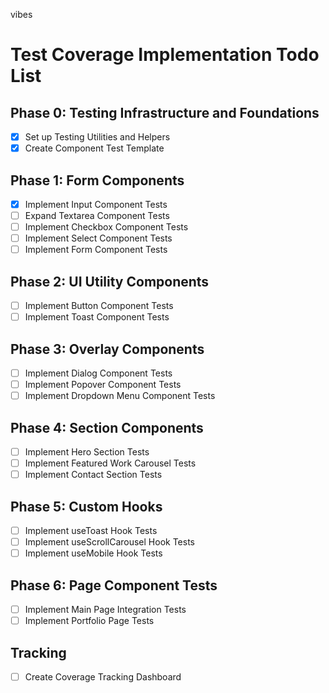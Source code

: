 
vibes

# Test Coverage Implementation Todo List

## Phase 0: Testing Infrastructure and Foundations
- [x] Set up Testing Utilities and Helpers
- [x] Create Component Test Template

## Phase 1: Form Components
- [x] Implement Input Component Tests
- [ ] Expand Textarea Component Tests
- [ ] Implement Checkbox Component Tests
- [ ] Implement Select Component Tests
- [ ] Implement Form Component Tests

## Phase 2: UI Utility Components
- [ ] Implement Button Component Tests
- [ ] Implement Toast Component Tests

## Phase 3: Overlay Components
- [ ] Implement Dialog Component Tests
- [ ] Implement Popover Component Tests
- [ ] Implement Dropdown Menu Component Tests

## Phase 4: Section Components
- [ ] Implement Hero Section Tests
- [ ] Implement Featured Work Carousel Tests
- [ ] Implement Contact Section Tests

## Phase 5: Custom Hooks
- [ ] Implement useToast Hook Tests
- [ ] Implement useScrollCarousel Hook Tests
- [ ] Implement useMobile Hook Tests

## Phase 6: Page Component Tests
- [ ] Implement Main Page Integration Tests
- [ ] Implement Portfolio Page Tests

## Tracking
- [ ] Create Coverage Tracking Dashboard
